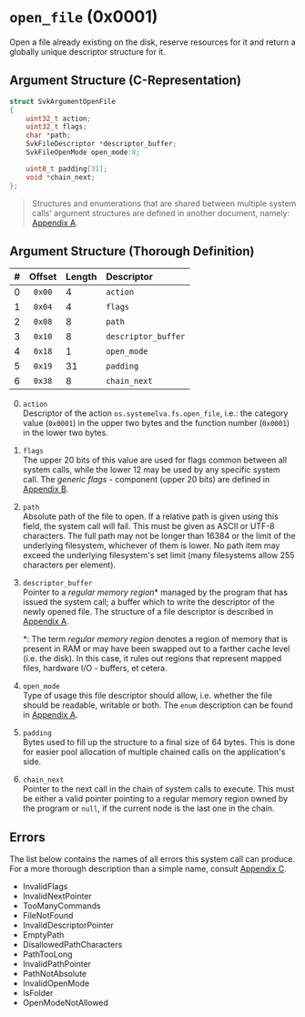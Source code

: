 # `open_file` (0x0001)

Open a file already existing on the disk, reserve resources for it and
return a globally unique descriptor structure for it.



## Argument Structure (C-Representation)

```C
struct SvkArgumentOpenFile
{
    uint32_t action;
    uint32_t flags;
    char *path;
    SvkFileDescriptor *descriptor_buffer;
    SvkFileOpenMode open_mode:8;

    uint8_t padding[31];
    void *chain_next;
};
```

> Structures and enumerations that are shared  between multiple system
> calls' argument structures are defined in another document, namely:
> [Appendix A](../Appendices.md#appendix-a).



## Argument Structure (Thorough Definition)

|  #   |  Offset  |  Length  |  Descriptor                           |
| ---: | :------: | :------- | :------------------------------------ |
|  0   |  `0x00`  |  4       |  `action`                             |
|  1   |  `0x04`  |  4       |  `flags`                              |
|  2   |  `0x08`  |  8       |  `path`                               |
|  3   |  `0x10`  |  8       |  `descriptor_buffer`                  |
|  4   |  `0x18`  |  1       |  `open_mode`                          |
|  5   |  `0x19`  |  31      |  `padding`                            |
|  6   |  `0x38`  |  8       |  `chain_next`                         |

0. `action`   
    Descriptor of  the action `os.systemelva.fs.open_file`,  i.e.: the
    category value (`0x0001`) in the  upper two bytes and the function
    number (`0x0001`) in the lower two bytes.

1. `flags`  
    The upper 20 bits of this value  are used for flags common between
    all  system calls, while the lower 12 may be used by  any specific
    system call. The  *generic flags* - component  (upper 20 bits) are
    defined in [Appendix B](../Appendices.md#appendix-b).

2. `path`  
    Absolute path  of the file  to open. If  a relative path  is given
    using this field, the system call will fail. This must be given as
    ASCII or UTF-8  characters. The  full path may not be longer  than
    16384 or the limit of the underlying filesystem, whichever of them
    is lower. No path item may exceed the underlying filesystem's set
    limit (many filesystems allow 255 characters per element).

3. `descriptor_buffer`  
    Pointer to a *regular memory region*\* managed by the program that
    has issued the system call; a buffer which to write the descriptor
    of the newly opened file. The structure of a file descriptor is
    described in [Appendix A](../Appendices.md#appendix-a).

    \*: The term  *regular memory  region* denotes a  region of memory
    that is present  in RAM or may have been swapped  out to a farther
    cache level  (i.e. the disk). In  this case, it rules  out regions
    that represent mapped files, hardware I/O - buffers, et cetera.

4. `open_mode`  
    Type of usage this file descriptor should allow, i.e. whether the
    file should be readable, writable or both. The `enum` description
    can be found in [Appendix A](../Appendices.md#appendix-a).

5. `padding`  
    Bytes used to fill  up the structure to a final  size of 64 bytes.
    This is done for easier pool  allocation of multiple chained calls
    on the application's side.

6. `chain_next`  
    Pointer to the next call in the  chain of system calls to execute.
    This must be  either a valid pointer pointing to  a regular memory
    region owned by the program  or `null`, if the current node is the
    last one in the chain.



## Errors

The list below contains  the names of all errors this system call  can
produce. For  a more thorough description than  a simple name, consult
[Appendix C](../Appendices.md#appendix-c).

- InvalidFlags
- InvalidNextPointer
- TooManyCommands
- FileNotFound
- InvalidDescriptorPointer
- EmptyPath
- DisallowedPathCharacters
- PathTooLong
- InvalidPathPointer
- PathNotAbsolute
- InvalidOpenMode
- IsFolder
- OpenModeNotAllowed

